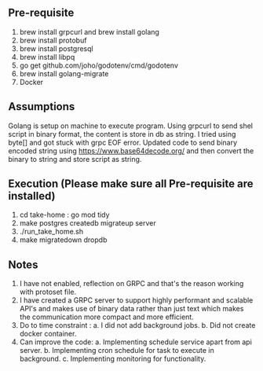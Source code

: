 ## Pre-requisite 
1. brew install grpcurl and brew install golang
2. brew install protobuf 
3. brew install postgresql
4. brew install libpq
5. go get github.com/joho/godotenv/cmd/godotenv
6. brew install golang-migrate
7. Docker 


## Assumptions
Golang is setup on machine to execute program.
Using grpcurl to send shel script in binary format, the content is store in db as string.
I tried using byte[] and got stuck with grpc EOF error. Updated code to send binary encoded string 
using https://www.base64decode.org/ and then convert the binary to string and store
script as string. 


## Execution (Please make sure all Pre-requisite are installed)
1. cd take-home : go mod tidy 
2. make postgres createdb migrateup server
3. ./run_take_home.sh
4. make migratedown dropdb



## Notes
1. I have not enabled, reflection on GRPC and that's the reason working with protoset file.
2. I have created a GRPC server to support highly performant and scalable API's and makes use of binary data rather than just text which makes the communication more compact and more efficient.
3. Do to time constraint :
   a. I did not add background jobs.
   b. Did not create docker container.
4. Can improve the code:
    a. Implementing schedule service apart from api server.
    b. Implementing cron schedule for task to execute in background.
    c. Implementing monitoring for functionality. 
    
